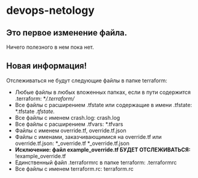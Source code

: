 # devops-netology
## Это первое изменение файла.
Ничего полезного в нем пока нет.

## Новая информация!
Отслеживаться не будут следующие файлы в папке terraform:
* Любые файлы в любых вложенных папках, если в пути содержится .terraform: **/.terraform/*
* Все файлы с расширением .tfstate или содержащие в имени .tfstate:  *.tfstate   *.tfstate.*
* Все файлы с именем crash.log:   crash.log
* Все файлы с расширением .tfvars:   *.tfvars
* Файлы с именем override.tf, override.tf.json
* Файлы с именами, заказчивающимися на override.tf или override.tf.json:    *_override.tf  *_override.tf.json
* **Исключение: файл example_override.tf БУДЕТ ОТСЛЕЖИВАТЬСЯ:** !example_override.tf
* Единственный файл .terraformrc в папке terraform: .terraformrc
* Все файлы с именем terraform.rc:   terraform.rc

